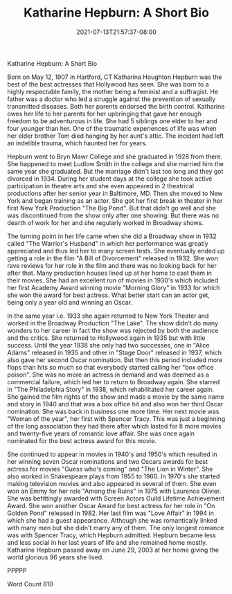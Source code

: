 ﻿---
title: "Katharine Hepburn: A Short Bio"
date: 2021-07-13T21:57:37-08:00
description: "TXT Tips for Web Success"
featured_image: "/images/TXT.jpg"
tags: ["TXT"]
---

Katharine Hepburn: A Short Bio

Born on May 12, 1907 in Hartford, CT Katharina Houghton Hepburn was the best of the best actresses that Hollywood has seen.  She was born to a highly respectable family, the mother being a feminist and a suffragist. He father was a doctor who led a struggle against the prevention of sexually transmitted diseases. Both her parents endorsed the birth control. Katharine owes her life to her parents for her upbringing that gave her enough freedom to be adventurous in life. She had 5 siblings one elder to her and four younger than her. One of the traumatic experiences of life was when her elder brother Tom died hanging by her aunt's attic. The incident had left an indelible trauma, which haunted her for years. 

Hepburn went to Bryn Mawr College and she graduated in 1928 from there. She happened to meet Ludlow Smith in the college and she married him the same year she graduated. But the marriage didn't last too long and they got divorced in 1934. During her student days at the college she took active participation in theatre arts and she even appeared in 2 theatrical productions after her senior year in Baltimore, MD. Then she moved to New York and began training as an actor. She got her first break in theater in her first New York Production "The Big Pond". But that didn't go well and she was discontinued from the show only after one showing. But there was no dearth of work for her and she regularly worked in Broadway shows. 

The turning point in her life came when she did a Broadway show in 1932 called "The Warrior's Husband" in which her performance was greatly appreciated and thus led her to many screen tests. She eventually ended up getting a role in the film "A Bill of Divorcement" released in 1932. She won rave reviews for her role in the film and there was no looking back for her after that. Many production houses lined up at her home to cast them in their movies. She had an excellent run of movies in 1930's which included her first Academy Award winning movie "Morning Glory" in 1933 for which she won the award for best actress.  What better start can an actor get, being only a year old and winning an Oscar.  

In the same year i.e. 1933 she again returned to New York Theater and worked in the Broadway Production "The Lake". The show didn't do many wonders to her career in fact the show was rejected by both the audience and the critics. She returned to Hollywood again in 1935 but with little success. Until the year 1938 she only had two successes, one in "Alice Adams" released in 1935 and other in "Stage Door" released in 1937, which also gave her second Oscar nomination. But then this period included more flops than hits so much so that everybody started calling her "box office poison". She was no more an actress in demand and was deemed as a commercial failure, which led her to return to Broadway again. She starred in "The Philadelphia Story" in 1938, which rehabilitated her career again. She gained the film rights of the show and made a movie by the same name and story in 1940 and that was a box office hit and also won her third Oscar nomination. She was back in business one more time. Her next movie was "Woman of the year", her first with Spencer Tracy. This was just a beginning of the long association they had there after which lasted for 8 more movies and twenty-five years of romantic love affair. She was once again nominated for the best actress award for this movie. 

She continued to appear in movies in 1940's and 1950's which resulted in her winning seven Oscar nominations and two Oscars awards for best actress for movies "Guess who's coming" and "The Lion in Winter". She also worked in Shakespeare plays from 1955 to 1960. In 1970's she started making television movies and also appeared in several of them. She even won an Emmy for her role "Among the Ruins" in 1975 with Laurence Olivier. She was befittingly awarded with Screen Actors Guild Lifetime Achievement Award. She won another Oscar Award for best actress for her role in "On Golden Pond" released in 1982. Her last film was "Love Affair" in 1994 in which she had a guest appearance.
Although she was romantically linked with many men but she didn't marry any of them. The only longest romance was with Spencer Tracy, which Hepburn admitted. Hepburn became less and less social in her last years of life and she remained home mostly. Katharine Hepburn passed away on June 29, 2003 at her home giving the world glorious 96 years she lived. 

PPPPP

Word Count 810

